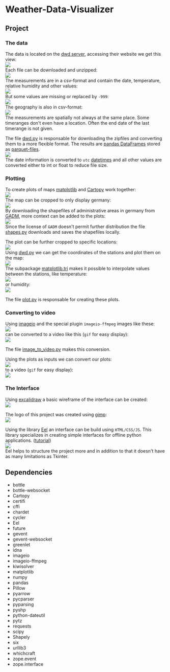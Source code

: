 # Weather-Data-Visualizer



## Project

### The data
The data is located on the [dwd server](https://opendata.dwd.de/climate_environment/CDC/observations_germany/climate/hourly/air_temperature/historical/), accessing their website we get this view:
<br>![](./images/data.png)<br>
Each file can be downloaded and unzipped:
<br>![](./images/zipfile.png)<br>
The measurements are in a csv-format and contain the date, temperature, relative humidity and other values:
<br>![](./images/measurements.png)<br>
But some values are missing or replaced by `-999`:
<br>![](./images/missing_data.png)<br>
The geography is also in csv-format:
<br>![](./images/geography.png)<br>
The measurements are spatially not always at the same place. Some timeranges don't even have a location. Often the end date of the last timerange is not given.

The file [dwd.py](../src/dwd.py) is responsable for downloading the zipfiles and converting them to a more flexible format.
The results are [pandas DataFrames](https://pandas.pydata.org/docs/reference/api/pandas.DataFrame.html#pandas-dataframe) stored as [parquet-files](https://www.youtube.com/watch?v=VZykcApkz_4).
<br>![](./images/dataframe.png)<br>
The date information is converted to `utc` [datetimes](https://docs.python.org/3/library/datetime.html) and all other values are converted either to int or float to reduce file size.

### Plotting
To create plots of maps [matplotlib](https://matplotlib.org/) and [Cartopy](https://scitools.org.uk/cartopy/docs/latest/matplotlib/intro.html) work together:
<br>![](./images/cartopy_map.png)<br>
The map can be cropped to only display germany:
<br>![](./images/cartopy_germany.png)<br>
By downloading the shapefiles of administrative areas in germany from [GADM](https://gadm.org/download_country_v3.html), more context can be added to the plots:
<br>![](./images/germany_administrative_areas.png)<br>
Since the license of `GADM` doesn't permit further distribution the file [shapes.py](../src/shapes.py) downloads and saves the shapefiles locally.

The plot can be further cropped to specific locations:
<br>![](./images/germany_administrative_areas_folder.png)<br>
Using [dwd.py](../src/dwd.py) we can get the coordinates of the stations and plot them on the map:
<br>![](./images/stations.png)<br>
The subpackage [matplotlib.tri](https://matplotlib.org/stable/gallery/images_contours_and_fields/irregulardatagrid.html) makes it possible to interpolate values between the stations, like temperature:
<br>![](./images/temperature_germany.png)<br>
or humidity:
<br>![](./images/humidity_germany.png)<br>

The file [plot.py](../src/plot.py) is responsable for creating these plots.

### Converting to video
Using [imageio](https://imageio.readthedocs.io/en/stable/) and the special plugin `imageio-ffmpeg` images like these:
<br>![](./images/test_images.png)<br>
can be converted to a video like this (`gif` for easy display):
<br>![](./images/test_video_as_gif.gif)<br>

The file [image_to_video.py](../src/image_to_video.py) makes this conversion.

Using the plots as inputs we can convert our plots:
<br>![](./images/germany_plots_folder.png)<br>
to a video (`gif` for easy display):
<br>![](./images/temperature_germany_video.gif)<br>

### The Interface
Using [excalidraw](https://excalidraw.com/) a basic wireframe of the interface can be created:
<br>![](./images/interface_mockup.png)<br>

The logo of this project was created using [gimp](https://www.gimp.org/):
<br>![](./images/gimp_logo.png)<br>

Using the library [Eel](https://github.com/ChrisKnott/Eel) an interface can be build using `HTML/CSS/JS`. This library specializes in creating simple interfaces for offline python applications. ([tutorial](https://medium.com/@utsav_datta/create-html-user-interface-for-python-using-eel-library-bab101cc0f99))
<br>![](./images/eel_gui.png)<br>
Eel helps to structure the project more and in addition to that it doesn't have as many limitations as Tkinter.

## Dependencies
- bottle
- bottle-websocket
- Cartopy
- certifi
- cffi
- chardet
- cycler
- Eel
- future
- gevent
- gevent-websocket
- greenlet
- idna
- imageio
- imageio-ffmpeg
- kiwisolver
- matplotlib
- numpy
- pandas
- Pillow
- pyarrow
- pycparser
- pyparsing
- pyshp
- python-dateutil
- pytz
- requests
- scipy
- Shapely
- six
- urllib3
- whichcraft
- zope.event
- zope.interface
